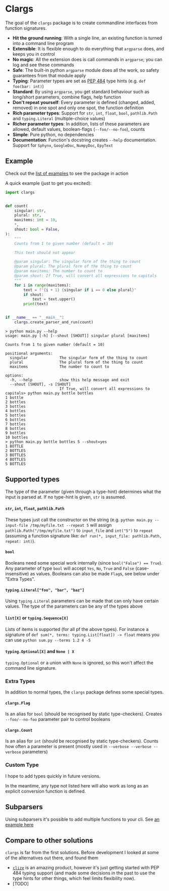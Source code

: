 # Clargs

The goal of the `clargs` package is to create commandline interfaces from function signatures.

- **Hit the ground running**: With a single line, an existing function is turned into a command line program
- **Extensible**: It is flexible enough to do everything that `argparse` does, and keeps you in control
- **No magic**: All the extension does is call commands in `argparse`; you can log and see these commands
- **Safe**: The built-in python `argparse` module does all the work, so safety guarantees from that module apply
- **Typing**: Parameter types are set as [PEP 484][2] type hints (e.g. `def foo(bar: int)`)
- **Standard**: By using `argparse`, you get standard behaviour such as long/short parameters, combine flags, help function
- **Don't repeat yourself**: Every parameter is defined (changed, added, removed) in one spot and only one spot, the function definition
- **Rich parameter types**: Support for `str`, `int`, `float`, `bool`, `pathlib.Path` and `typing.Literal` (multiple-choice values)
- **Richer parameter types**: In addition, lists of these parameters are allowed, default values, boolean-flags (`--foo/--no-foo`), counts
- **Simple**: Pure python, no dependencies
- **Documentation**: Function's docstring creates `--help` documentation. Support for `Sphynx`, `GoogleDoc`, `NumpyDoc`, `EpyText`


## Example
Check out the [list of examples][3] to see the package in action


A quick example (just to get you excited):
```python
import clargs


def count(
    singular: str,
    plural: str,
    maxitems: int = 10,
    *,
    shout: bool = False,
):
    """
    Counts from 1 to given number (default = 10)

    This text should not appear

    @param singular: The singular form of the thing to count
    @param plural: The plural form of the thing to count
    @param maxitems: The number to count to
    @param shout: If True, will convert all expressions to capitals
    """
    for i in range(maxitems):
        text = f"{i + 1} {singular if i == 0 else plural}"
        if shout:
            text = text.upper()
        print(text)


if __name__ == "__main__":
    clargs.create_parser_and_run(count)
```

```console
> python main.py --help
usage: main.py [-h] [--shout [SHOUT]] singular plural [maxitems]

Counts from 1 to given number (default = 10)

positional arguments:
  singular              The singular form of the thing to count
  plural                The plural form of the thing to count
  maxitems              The number to count to

options:
  -h, --help            show this help message and exit
  --shout [SHOUT], -s [SHOUT]
                        If True, will convert all expressions to capitals> python main.py bottle bottles
1 bottle
2 bottles
3 bottles
4 bottles
5 bottles
6 bottles
7 bottles
8 bottles
9 bottles
10 bottles
> python main.py bottle bottles 5 --shout=yes
1 BOTTLE
2 BOTTLES
3 BOTTLES
4 BOTTLES
5 BOTTLES
```

## Supported types

The type of the parameter (given through a type-hint) determines what the input is parsed at.
If no type-hint is given, `str` is assumed.

#### `str`, `int`, `float`, `pathlib.Path`

These types just call the constructor on the string (e.g. `python main.py --input-file /tmp/myfile.txt --repeat 5` will assign `pathlib.Path("/tmp/myfile.txt")` to `input_file` and `int("5")` to `repeat` (assuming a function signature like: `def run(*, input_file: pathlib.Path, repeat: int)`).

#### `bool`

Booleans need some special work internally (since `bool("False") == True`). Any parameter of type `bool` will accept `Yes`, `No`, `True` and `False` (case-insensitive) as values.
Booleans can also be made `Flag`s, see below under "Extra Types".

#### `typing.Literal["foo", "bar", "baz"]`

Using `typing.Literal` parameters can be made that can only have certain values.
The type of the parameters can be any of the types above

#### `list[X]` or `typing.Sequence[X]`

Lists of items is supported (for all pf the above types). For instance a signature of `def sum(*, terms: typing.List[float]) -> float` means you can use `python sum.py --terms 1.2 4 -5`

#### `typing.Optional[X]` and `None | X`

`typing.Optional` or a union with `None` is ignored, so this won't affect the command line signature.


### Extra Types

In addition to normal types, the `clargs` package defines some special types.

#### `clargs.Flag`

Is an alias for `bool` (should be recognised by static type-checkers).
Creates `--foo/--no-foo` parameter pair to control booleans


#### `clargs.Count`

Is an alias for `int` (should be recognised by static type-checkers).
Counts how often a parameter is present (mostly used in `--verbose --verbose --verbose` parameters)

### Custom Type

I hope to add types quickly in future versions.

In the meantime, any type not listed here will also work as long as an explicit conversion function is defined.

## Subparsers

Using subparsers it's possible to add multiple functions to your cli. See [an example here][5]


## Compare to other solutions

`clargs` is far from the first solutions. Before development I looked at some of the alternatives out there, and found them
- [`clize`][4] is an amazing product, however it's just getting started with PEP 484 typing support (and made some decisions in the past to use the type hints for other things, which feel limits flexibility now).
- [TODO]

[1]: https://docs.python.org/3/library/typing.html#typing.Annotated
[2]: https://peps.python.org/pep-0484/
[3]: examples/
[4]: https://github.com/epsy/clize
[5]: examples/4_parse_groups.py
